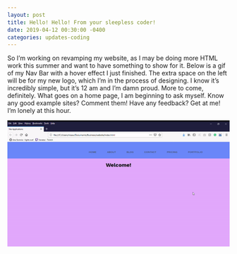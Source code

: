 ```yaml
---
layout: post
title: Hello! Hello! From your sleepless coder!
date: 2019-04-12 00:30:00 -0400
categories: updates-coding
---
```


So I’m working on revamping my website, as I may be doing more HTML work this summer and want to have something to show for it. Below is a gif of my Nav Bar with a hover effect I just finished. The extra space on the left will be for my new logo, which I’m in the process of designing. I know it’s incredibly simple, but it’s 12 am and I’m damn proud. More to come, definitely. What goes on a home page, I am beginning to ask myself. Know any good example sites? Comment them! Have any feedback? Get at me! I’m lonely at this hour.

![alt text](/images/website.gif "gif of my site")